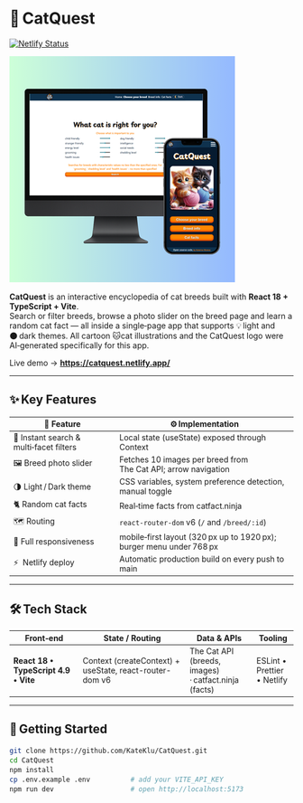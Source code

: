 # 🐾 CatQuest

[![Netlify Status](https://api.netlify.com/api/v1/badges/<your‑site‑id>/deploy-status)](https://app.netlify.com/sites/catquest/deploys)

![📸 Screenshot](./src/img/catquest_screen.png)

**CatQuest** is an interactive encyclopedia of cat breeds built with **React 18 + TypeScript + Vite**.  
Search or filter breeds, browse a photo slider on the breed page and learn a random cat fact — all inside a single‑page app that supports 💡 light and 🌑 dark themes.
All cartoon 🐱cat illustrations and the CatQuest logo were AI‑generated specifically for this app.

Live demo → **https://catquest.netlify.app/**

---

## ✨ Key Features

| 🚀 Feature                              | ⚙️ Implementation                                                    |
| --------------------------------------- | -------------------------------------------------------------------- |
| 🔎 Instant search & multi‑facet filters | Local state (useState) exposed through Context                       |
| 🖼️ Breed photo slider                   | Fetches 10 images per breed from The Cat API; arrow navigation       |
| 🌗 Light / Dark theme                   | CSS variables, system preference detection, manual toggle            |
| 🐈 Random cat facts                     | Real‑time facts from catfact.ninja                                   |
| 🗺️ Routing                              | `react-router-dom` v6 (`/` and `/breed/:id`)                         |
| 📱 Full responsiveness                  | mobile‑first layout (320 px up to 1920 px); burger menu under 768 px |
| ⚡  Netlify deploy                      | Automatic production build on every push to main                     |

---

## 🛠 Tech Stack

| Front‑end                            | State / Routing                                         | Data & APIs                                          | Tooling                     |
| ------------------------------------ | ------------------------------------------------------- | ---------------------------------------------------- | --------------------------- |
| **React 18 • TypeScript 4.9 • Vite** | Context (createContext) + useState, react-router-dom v6 | The Cat API (breeds, images) · catfact.ninja (facts) | ESLint • Prettier • Netlify |

---

## 🚀 Getting Started

```bash
git clone https://github.com/KateKlu/CatQuest.git
cd CatQuest
npm install
cp .env.example .env          # add your VITE_API_KEY
npm run dev                   # open http://localhost:5173

```
